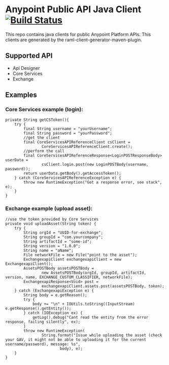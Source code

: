 # Anypoint Public API Java Client [![Build Status](https://travis-ci.org/mulesoft-labs/anypoint-java-clients.svg?branch=master)](https://travis-ci.org/mulesoft-labs/anypoint-java-clients)

This repo contains java clients for public Anypoint Platform APIs. This clients are generated by the raml-client-generator-maven-plugin.

## Supported API

* Api Designer
* Core Services
* Exchange


## Examples

### Core Services example (login):
```
private String getCSToken(){
    try {
        final String username = "yourUsername";
        final String password = "yourPassword";
        //get the client
        final CoreServicesAPIReferenceClient csClient = 
                CoreServicesAPIReferenceClient.create();
        //perform the call
        final CoreServicesAPIReferenceResponse<LoginPOSTResponseBody> userData = 
                csClient.login.post(new LoginPOSTBody(username, password));
        return userData.getBody().getAccessToken();
    } catch (CoreServicesAPIReferenceException e) {
        throw new RuntimeException("Got a response error, see stack", e);
    }
}
```

### Exchange example (upload asset):
```
//use the token provided by Core Services
private void uploadAsset(String token) {
    try {
        String orgId = "UUID-for-exchange";
        String groupId = "com.yourcompany";
        String artifactId = "some-id";
        String version = "1.0.0";
        String name = "aName";
        File networkFile = new File("point to the asset");
        ExchangexapiClient exchangexapiClient = new ExchangexapiClient();
        AssetsPOSTBody assetsPOSTBody = 
                new AssetsPOSTBody(orgId, groupId, artifactId, version, name, EXCHANGE_CUSTOM_CLASSIFIER, networkFile);
        ExchangexapiResponse<Void> post = 
                exchangexapiClient.assets.post(assetsPOSTBody, token);
    } catch (ExchangexapiException e) {
        String body = e.getReason();
        try {
            body += "\n" + IOUtils.toString((InputStream) e.getResponse().getEntity());
        } catch (IOException ex) {
            getLog().debug("Cant read the entity from the error response, failing silently", ex);
        }
        throw new RuntimeException(
                String.format("Issue while uploading the asset (check your GAV, it might not be able to uploading it for the current username/password), message: %s",
                        body), e);
    }
}
```



